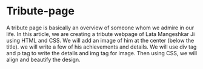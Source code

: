 # Tribute-page

A tribute page is basically an overview of someone whom we admire in our life. In this article, we are creating a tribute webpage of Lata Mangeshkar Ji using HTML and CSS. We will add an image of him at the center (below the title). we will write a few of his achievements and details. We will use div tag and p tag to write the details and img tag for image. Then using CSS, we will align and beautify the design.
